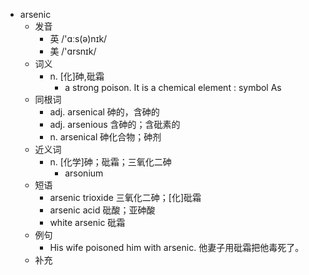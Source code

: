 - arsenic
  - 发音
    - 英 /'ɑːs(ə)nɪk/
    - 美 /'ɑrsnɪk/
  - 词义
    - n. [化]砷,砒霜
      - a strong poison. It is a chemical  element  : symbol As
  - 同根词
    - adj. arsenical 砷的，含砷的
    - adj. arsenious 含砷的；含砒素的
    - n. arsenical 砷化合物；砷剂
  - 近义词
    - n. [化学]砷；砒霜；三氧化二砷
      - arsonium
  - 短语
    - arsenic trioxide 三氧化二砷；[化]砒霜
    - arsenic acid 砒酸；亚砷酸
    - white arsenic 砒霜
  - 例句
    - His wife poisoned him with arsenic. 他妻子用砒霜把他毒死了。
  - 补充